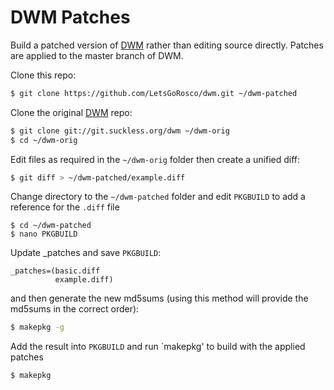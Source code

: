# DWM Patches
Build a patched version of [DWM](http://dwm.suckless.org/) rather than editing source directly. Patches are applied to the master branch of DWM.

Clone this repo:
```sh
$ git clone https://github.com/LetsGoRosco/dwm.git ~/dwm-patched
```

Clone the original [DWM](git://git.suckless.org/git) repo:
```sh
$ git clone git://git.suckless.org/dwm ~/dwm-orig
$ cd ~/dwm-orig
```
Edit files as required in the `~/dwm-orig` folder then create a unified diff:
```sh
$ git diff > ~/dwm-patched/example.diff
```
Change directory to the `~/dwm-patched` folder and edit `PKGBUILD` to add a reference for the `.diff` file 
```
$ cd ~/dwm-patched
$ nano PKGBUILD
```
Update _patches and save `PKGBUILD`:
```
_patches=(basic.diff
          example.diff)
```
and then generate the new md5sums (using this method will provide the md5sums in the correct order):
```sh
$ makepkg -g
```
Add the result into `PKGBUILD` and run `makepkg' to build with the applied patches
```
$ makepkg
```